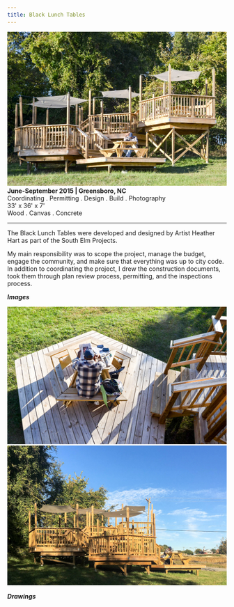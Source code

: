 ```yaml
---
title: Black Lunch Tables
---
```


![Black Lunch Tables](assets/img/work/black-lunch-tables/black-lunch-tables.jpg)
**June-September 2015 | Greensboro, NC** <br>
Coordinating . Permitting . Design . Build . Photography<br>
33' x 36' x 7'<br>
Wood . Canvas . Concrete <br>

---

The Black Lunch Tables were developed and designed by Artist Heather Hart as part of the South Elm Projects.

My main responsibility was to scope the project, manage the budget, engage the community, and make sure that everything was up to city code. In addition to coordinating the project, I drew the construction documents, took them through plan review process, permitting, and the inspections process.


***Images***

![Black Lunch Tables](assets/img/work/black-lunch-tables/black-lunch-tables-1.jpg)
![Black Lunch Tables](assets/img/work/black-lunch-tables/black-lunch-tables-2.jpg)

***Drawings***

<div data-configid="1170761/14410410" style="width:400px; height:300px;" class="issuuembed"></div><script type="text/javascript" src="//e.issuu.com/embed.js" async="true"></script>

